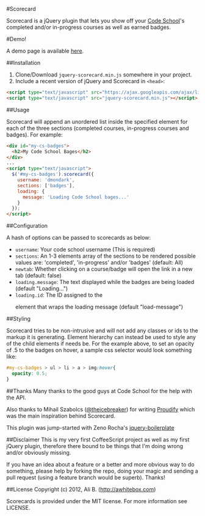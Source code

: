 #Scorecard

Scorecard is a jQuery plugin that lets you show off your [Code School](http://www.codeschool.com)'s completed and/or in-progress courses as well as earned badges.

#Demo!

A demo page is available [here](http://dmondark.github.com/scorecard/demo.html).

##Installation

1. Clone/Download `jquery-scorecard.min.js` somewhere in your project.
2. Include a recent version of jQuery and Scorecard in `<head>`:

```html
<script type="text/javascript" src="https://ajax.googleapis.com/ajax/libs/jquery/1.7.2/jquery.min.js"></script>
<script type="text/javascript" src="jquery-scorecard.min.js"></script>
```

##Usage

Scorecard will append an unordered list inside the specified element for each
of the three sections (completed courses, in-progress courses and badges). For
example:

```html
<div id="my-cs-badges">
  <h2>My Code School Bages</h2>
</div>
...
<script type="text/javascript">
  $('#my-cs-badges').scorecard({
    username: 'dmondark',
    sections: ['badges'],
    loading: {
      message: 'Loading Code School bages...'
    }
  });
</script>
```
##Configuration

A hash of options can be passed to scorecards as below:

* `username`: Your code school username (This is required)
* `sections`: An 1-3 elements array of the sections to be rendered possible
values are: 'completed', 'in-progress' and/or 'badges' (default: All)
* `newtab`: Whether clicking on a course/badge will open the link in a new tab
(default: false)
* `loading.message`: The text displayed while the badges are being loaded
(default "Loading...")
* `loading.id`: The ID assigned to the <p> element that wraps the loading message
(default "load-message")

##Styling

Scorecard tries to be non-intrusive and will not add any classes or ids to the
markup it is generating. Element hierarchy can instead be used to style any of
the child elements if needs be.
For the example above, to set an opacity of .5 to the badges on hover, a sample
css selector would look something like:

```css
#my-cs-badges > ul > li > a > img:hover{
  opacity: 0.5;
}
```

##Thanks
Many thanks to the good guys at Code School for the help with the API.

Also thanks to Mihail Szabolcs ([@theicebreaker](https://twitter.com/theicebreaker))
for writing [Proudify](https://github.com/icebreaker/proudify) which was the main
inspiration behind Scorecard.

This plugin was jump-started with Zeno Rocha's [jquery-boilerplate](https://github.com/zenorocha/jquery-boilerplate)

##Disclaimer
This is my very first CoffeeScript project as well as my first jQuery plugin,
therefore there bound to be things that I'm doing wrong and/or obviously missing.

If you have an idea about a feature or a better and more obvious way to do
something, please help by forking the repo, doing your magic and sending a pull
request (using a feature branch would be superb). Thanks!


##License
Copyright (c) 2012, Ali B. (http://awhitebox.com)

Scorecards is provided under the MIT license. For more information see LICENSE.
